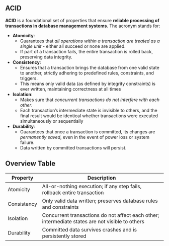 ## **ACID**

**ACID** is a foundational set of properties that ensure **reliable processing of transactions in database management systems**. The acronym stands for:

- **Atomicity**:
    - Guarantees that *all operations within a transaction are treated as a single unit -* either all succeed or none are applied.
    - If part of a transaction fails, the entire transaction is rolled back, preserving data integrity.
- **Consistency**:
    - Ensures that a transaction brings the database from one valid state to another, strictly adhering to predefined rules, constraints, and triggers.
    - This means only valid data (as defined by integrity constraints) is ever written, maintaining correctness at all times
- **Isolation**:
    - Makes sure that *concurrent transactions do not interfere with each other*.
    - Each transaction’s intermediate state is invisible to others, and the final result would be identical whether transactions were executed simultaneously or sequentially
- **Durability**:
    - Guarantees that once a transaction is committed, its changes are *permanently saved*, even in the event of power loss or system failure.
    - Data written by committed transactions will persist.

## **Overview Table**

| Property | Description |
| --- | --- |
| Atomicity | All-or-nothing execution; if any step fails, rollback entire transaction |
| Consistency | Only valid data written; preserves database rules and constraints |
| Isolation | Concurrent transactions do not affect each other; intermediate states are not visible to others |
| Durability | Committed data survives crashes and is persistently stored |